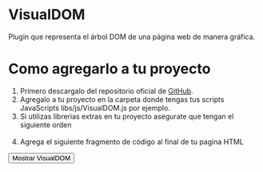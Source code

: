 # VisualDOM
Plugin que representa el árbol DOM de una página web de manera gráfica.

# Como agregarlo a tu proyecto
1. Primero descargalo del repositorio oficial de [GitHub](https://github.com/edielmendez/VisualDOM/).
2. Agregalo a tu proyecto en la carpeta donde tengas tus scripts JavaScripts <addr>libs/js/VisualDOM.js</addr> por ejemplo.
3. Si utilizas librerias extras en tu proyecto asegurate que tengan el siguiente orden
<addr><script src="libs/js/jquery-3.1.1.min.js" charset="utf-8"></script></addr><br>
<addr><script src="libs/js/go.js" charset="utf-8"></script></addr><br>
<addr><script src="libs/js/visualDOM.js" charset="utf-8"></script></addr>
4. Agrega el siguiente fragmento de código al final de tu pagina HTML

<button type="button" name="button" id="btnvisualDOM" class="fixed-action-btn horizontal ">Mostrar VisualDOM</button>
<div id="diVisualDOM" style="border: 1px solid black; width:100%; height:500px;display:none"></div>
